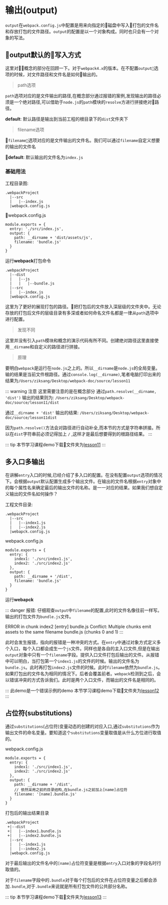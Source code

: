 # 输出(output)

`output`在`webpack.config.js`中配置是用来向指定的磁盘中写入打包的文件名和存放打包的文件路径。`output`的配置是以一个对象构成。同时也只会有一个对象的写法。

## output默认的写入方式

这里对概念的部分在回顾一下。对于`webpack4.x`的版本。在不配置`output`选项的时候，对文件路径和文件名是如何输出的。

> path选项

`path`选项对应的是文件输出的路径,在概念部分通过报错的案例,发现输出的路径必须是一个绝对路径,可以借助于`node.js`的`path`模块的`resolve`方进行拼接绝对路径。

**default**: 默认路径是输出到当前工程的根目录下的`dist`文件夹下


> filename选项

`filename`选项对应的是文件输出的文件名。我们可以通过`filename`自定义想要的输出的文件名

**default**: 默认输出的文件名为`index.js`

### 基础用法

工程目录图:

```
.webpackProject
  |--src
  |   |--index.js
  |webapck.config.js
```

webpack.config.js

```
module.exports = {
  entry: './src/index.js',
  output: {
    path: __dirname + 'dist/assets/js',
    filename: 'bundle.js'
  }
}
```
运行**webpack**打包命令

```
.webpackProject
  |--dist
  |   |--js
  |   |   |--bundle.js
  |--src
  |   |--index.js
  |webapck.config.js
```

这里为了更好的展现打包的路径。把打包后的文件放入深层级的文件夹中。无论存放的打包后文件的层级目录有多深或者如何命名文件名都是一律从`path`选项中进行配置。

> 发现不同

这里并没有引入`path`模块和概念的演示代码有所不同。创建绝对路径这里直接使用`__dirname`和自定义的路径进行拼接。

> 原理

要明白`webpack`是运行在`node.js`之上的。所以`__dirname`是`node.js`的全局变量。输的结果是当前文件根路径。通过`console.log(__dirname)`,笔者电脑打印出来的结果为`/Users/ziksang/Desktop/webpack-doc/source/lesson11`

::: warning 注意
这里需要注意的是在概念部分
通过`path.resolve(__dirname, 'dist')`
输出的结果则为:
`/Users/ziksang/Desktop/webpack-doc/source/lesson11/dist`

通过`__dirname + 'dist'`
输出的结果:
`/Users/ziksang/Desktop/webpack-doc/source/lesson11dist`

因为`path.resolve()`方法会对路径进行自动补全,而本节的方式是字符串拼接。所以在`dist`字符串前必须记得加上 `/` ,这样才是最后想要得到的根路径结果。
:::

::: tip
本节学习课程demo下载文件夹为[lesson11](https://github.com/494755899/Webpack-learning/tree/master/source)
:::

## 多入口多输出

在讲解`entry`入口的时候,已经介绍了多入口的配置。在没有配置`output`选项的情况下。会根据`output`默认配置生成多个输出文件。在输出的文件名根据`entry`对象中的每个属性名来确定最后的输出文件的名称。是一一对应的结果。如果我们想自定义输出的文件名如何操作？

工程文件目录:

```
.webpackProject
  |--src
  |   |--index1.js
  |   |--index2.js
  |webapck.config.js
```

webpack.config.js

```
module.exports = {
  entry: {
    index1: './src/index1.js',
    index2: './src/index2.js'
  },
  output: {
    path: __dirname + '/dist',
    filename: 'bundle.js'
  }
}
```

运行**webapck**

::: danger 报错:
仔细观查`output`中`filename`的配置,此时的文件名像往前一样写。输出的打包文件为`bundle.js`文件。


ERROR in chunk index2 [entry]
bundle.js
Conflict: Multiple chunks emit assets to the same filename bundle.js (chunks 0 and 1)
:::

此时会发生报错，指向的报错是一种冲突的方式。在`entry`中通过对象方式定义多个入口，每个入口都会成生一个`js`文件。同样也是各自的主入口文件,但是在输出`output`对象中只有一个`filename`字段。提供入口文件打包后输出的文件。从报错中可以明白，当打包第一个`index1.js`的文件的时候。输出的文件名为`bundle.js`。此时再打包`index2.js`文件的时候。此时`filename`依然为`bundle.js`。如果打包出的文件名为相同的情况下。后者会覆盖前者。`webpack`检测到之后，会以错误冲突的方式告诉我们。此时是两个入口文件，而输出的文件名是相同的。

::: 此demo是一个错误示例的demo
本节学习课程demo下载文件夹为[lesson12](https://github.com/494755899/Webpack-learning/tree/master/source)
:::

## 占位符(substitutions)

通过`substitutions`(占位符)变量动态的创建的对应入口,通过`substitutions`作为输出文件的命名变量。要知道这个`substitutions`变量取值是从什么方位进行取值的。

webpack.config.js

```
module.exports = {
  entry: {
    index1: './src/index1.js',
    index2: './src/index2.js'
  },
  output: {
    path: __dirname + '/dist',
    // 依然采用之前的目录结构,在bundle.js之前加上[name]占位符
    filename: '[name].bundle.js'
  }
}
```

打包后的输出结果目录


```
.webpackProject
 +|--dist
 +|   |--index1.bundle.js
 +|   |--index2.bundle.js
  |--src
  |   |--index1.js
  |   |--index2.js
  |webapck.config.js
```

对于最后输出的文件名中的`[name]`占位符变量是根据`entry`入口对象的字段名时行取值的。


对于`filename`字段中的`.bundle`对于每个打包后的文件在占位符变量之后都会添加`.bundle`,对于`.bundle`来说就是所有打包文件的公共部分名称。

::: tip
本节学习课程demo下载文件夹为[lesson13](https://github.com/494755899/Webpack-learning/tree/master/source)
:::
